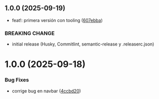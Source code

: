 ## 1.0.0 (2025-09-19)

* feat!: primera versión con tooling ([607ebba](https://github.com/Tottibero/spammusic-front/commit/607ebba))


### BREAKING CHANGE

* initial release (Husky, Commitlint, semantic-release y .releaserc.json)

# 1.0.0 (2025-09-18)


### Bug Fixes

* corrige bug en navbar ([4ccbd20](https://github.com/Tottibero/spammusic-front/commit/4ccbd2055d93422202e10cbf5ed597da99101aa2))

